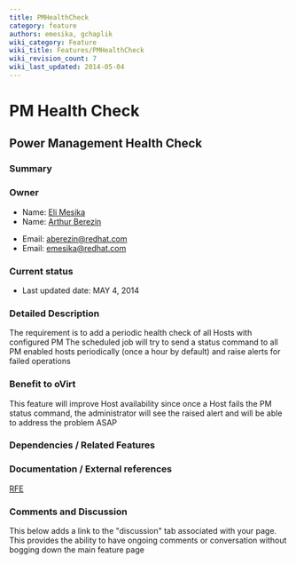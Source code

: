 ```yaml
---
title: PMHealthCheck
category: feature
authors: emesika, gchaplik
wiki_category: Feature
wiki_title: Features/PMHealthCheck
wiki_revision_count: 7
wiki_last_updated: 2014-05-04
---
```


# PM Health Check

## Power Management Health Check

### Summary

### Owner

*   Name: [ Eli Mesika](User:MyUser)
*   Name: [ Arthur Berezin](User:MyUser)

<!-- -->

*   Email: aberezin@redhat.com
*   Email: emesika@redhat.com

### Current status

*   Last updated date: MAY 4, 2014

### Detailed Description

The requirement is to add a periodic health check of all Hosts with configured PM
The scheduled job will try to send a status command to all PM enabled hosts periodically (once a hour by default) and raise alerts for failed operations

### Benefit to oVirt

This feature will improve Host availability since once a Host fails the PM status command, the administrator will see the raised alert and will be able to address the problem ASAP

### Dependencies / Related Features

### Documentation / External references

[RFE](https://bugzilla.redhat.com/show_bug.cgi?id=1090800%20)

### Comments and Discussion

This below adds a link to the "discussion" tab associated with your page. This provides the ability to have ongoing comments or conversation without bogging down the main feature page


